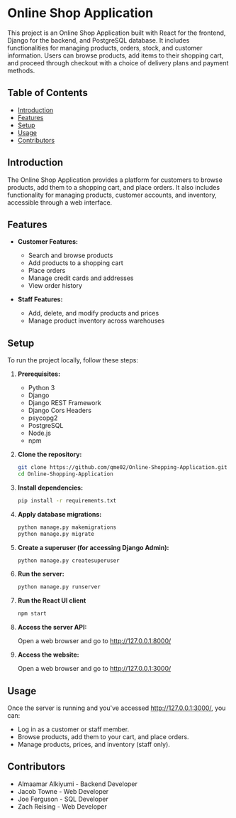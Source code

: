 # Online Shop Application

This project is an Online Shop Application built with React for the frontend, Django for the backend, and PostgreSQL database. It includes functionalities for managing products, orders, stock, and customer information. Users can browse products, add items to their shopping cart, and proceed through checkout with a choice of delivery plans and payment methods.

## Table of Contents

- [Introduction](#introduction)
- [Features](#features)
- [Setup](#setup)
- [Usage](#usage)
- [Contributors](#contributors)

## Introduction

The Online Shop Application provides a platform for customers to browse products, add them to a shopping cart, and place orders. It also includes functionality for managing products, customer accounts, and inventory, accessible through a web interface.

## Features

- **Customer Features:**
  - Search and browse products
  - Add products to a shopping cart
  - Place orders
  - Manage credit cards and addresses
  - View order history

- **Staff Features:**
  - Add, delete, and modify products and prices
  - Manage product inventory across warehouses

## Setup

To run the project locally, follow these steps:

1. **Prerequisites:**
   - Python 3
   - Django
   - Django REST Framework
   - Django Cors Headers
   - psycopg2
   - PostgreSQL
   - Node.js
   - npm

2. **Clone the repository:**
   ```bash
   git clone https://github.com/qme02/Online-Shopping-Application.git
   cd Online-Shopping-Application
   
3. **Install dependencies:**
   ```bash
   pip install -r requirements.txt

4. **Apply database migrations:**
   ```bash
   python manage.py makemigrations
   python manage.py migrate

5. **Create a superuser (for accessing Django Admin):**
   ```bash
   python manage.py createsuperuser

6. **Run the server:**
   ```bash
   python manage.py runserver
7. **Run the React UI client**
   ```bash
   npm start
   
8. **Access the server API:**
   
   Open a web browser and go to http://127.0.0.1:8000/

9. **Access the website:**

   Open a web browser and go to http://127.0.0.1:3000/

## Usage

Once the server is running and you've accessed http://127.0.0.1:3000/, you can:

- Log in as a customer or staff member.
- Browse products, add them to your cart, and place orders.
- Manage products, prices, and inventory (staff only).

## Contributors
- Almaamar Alkiyumi - Backend Developer
- Jacob Towne - Web Developer
- Joe Ferguson - SQL Developer
- Zach Reising - Web Developer
